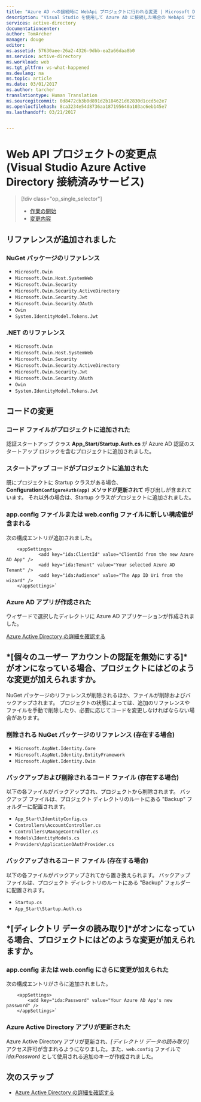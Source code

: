 ```yaml
---
title: "Azure AD への接続時に WebApi プロジェクトに行われる変更 | Microsoft Docs"
description: "Visual Studio を使用して Azure AD に接続した場合の WebApi プロジェクトの変更内容の説明"
services: active-directory
documentationcenter: 
author: TomArcher
manager: douge
editor: 
ms.assetid: 57630aee-26a2-4326-9dbb-ea2a66daa8b0
ms.service: active-directory
ms.workload: web
ms.tgt_pltfrm: vs-what-happened
ms.devlang: na
ms.topic: article
ms.date: 03/01/2017
ms.author: tarcher
translationtype: Human Translation
ms.sourcegitcommit: 0d8472cb3b0d891d2b184621d62830d1ccd5e2e7
ms.openlocfilehash: 8ca3234e54d8736aa187195640a103ac6eb145e7
ms.lasthandoff: 03/21/2017


---
```

# <a name="what-happened-to-my-webapi-project-visual-studio-azure-active-directory-connected-service"></a>Web API プロジェクトの変更点 (Visual Studio Azure Active Directory 接続済みサービス)
> [!div class="op_single_selector"]
> * [作業の開始](vs-active-directory-webapi-getting-started.md)
> * [変更内容](vs-active-directory-webapi-what-happened.md)
> 
> 

## <a name="references-have-been-added"></a>リファレンスが追加されました
### <a name="nuget-package-references"></a>NuGet パッケージのリファレンス
* `Microsoft.Owin`
* `Microsoft.Owin.Host.SystemWeb`
* `Microsoft.Owin.Security`
* `Microsoft.Owin.Security.ActiveDirectory`
* `Microsoft.Owin.Security.Jwt`
* `Microsoft.Owin.Security.OAuth`
* `Owin`
* `System.IdentityModel.Tokens.Jwt`

### <a name="net-references"></a>.NET のリファレンス
* `Microsoft.Owin`
* `Microsoft.Owin.Host.SystemWeb`
* `Microsoft.Owin.Security`
* `Microsoft.Owin.Security.ActiveDirectory`
* `Microsoft.Owin.Security.Jwt`
* `Microsoft.Owin.Security.OAuth`
* `Owin`
* `System.IdentityModel.Tokens.Jwt`

## <a name="code-changes"></a>コードの変更
### <a name="code-files-were-added-to-your-project"></a>コード ファイルがプロジェクトに追加された
認証スタートアップ クラス **App_Start/Startup.Auth.cs** が Azure AD 認証のスタートアップ ロジックを含むプロジェクトに追加されました。

### <a name="startup-code-was-added-to-your-project"></a>スタートアップ コードがプロジェクトに追加された
既にプロジェクトに Startup クラスがある場合、**Configuration`ConfigureAuth(app)` メソッドが更新されて** 呼び出しが含まれています。 それ以外の場合は、Startup クラスがプロジェクトに追加されました。

### <a name="your-appconfig-or-webconfig-file-has-new-configuration-values"></a>app.config ファイルまたは web.config ファイルに新しい構成値が含まれる
次の構成エントリが追加されました。

```
    <appSettings>
            <add key="ida:ClientId" value="ClientId from the new Azure AD App" />
            <add key="ida:Tenant" value="Your selected Azure AD Tenant" />
            <add key="ida:Audience" value="The App ID Uri from the wizard" />
    </appSettings>`
```

### <a name="an-azure-ad-app-was-created"></a>Azure AD アプリが作成された
ウィザードで選択したディレクトリに Azure AD アプリケーションが作成されました。

[Azure Active Directory の詳細を確認する](https://azure.microsoft.com/services/active-directory/)

## <a name="if-i-checked-disable-individual-user-accounts-authentication-what-additional-changes-were-made-to-my-project"></a>*[個々のユーザー アカウントの認証を無効にする]*がオンになっている場合、プロジェクトにはどのような変更が加えられますか。
NuGet パッケージのリファレンスが削除されるほか、ファイルが削除およびバックアップされます。 プロジェクトの状態によっては、追加のリファレンスやファイルを手動で削除したり、必要に応じてコードを変更しなければならない場合があります。

### <a name="nuget-package-references-removed-for-those-present"></a>削除される NuGet パッケージのリファレンス (存在する場合)
* `Microsoft.AspNet.Identity.Core`
* `Microsoft.AspNet.Identity.EntityFramework`
* `Microsoft.AspNet.Identity.Owin`

### <a name="code-files-backed-up-and-removed-for-those-present"></a>バックアップおよび削除されるコード ファイル (存在する場合)
以下の各ファイルがバックアップされ、プロジェクトから削除されます。 バックアップ ファイルは、プロジェクト ディレクトリのルートにある "Backup" フォルダーに配置されます。

* `App_Start\IdentityConfig.cs`
* `Controllers\AccountController.cs`
* `Controllers\ManageController.cs`
* `Models\IdentityModels.cs`
* `Providers\ApplicationOAuthProvider.cs`

### <a name="code-files-backed-up-for-those-present"></a>バックアップされるコード ファイル (存在する場合)
以下の各ファイルがバックアップされてから置き換えられます。 バックアップ ファイルは、プロジェクト ディレクトリのルートにある "Backup" フォルダーに配置されます。

* `Startup.cs`
* `App_Start\Startup.Auth.cs`

## <a name="if-i-checked-read-directory-data-what-additional-changes-were-made-to-my-project"></a>*[ディレクトリ データの読み取り]*がオンになっている場合、プロジェクトにはどのような変更が加えられますか。
### <a name="additional-changes-were-made-to-your-appconfig-or-webconfig"></a>app.config または web.config にさらに変更が加えられた
次の構成エントリがさらに追加されました。

```
    <appSettings>
        <add key="ida:Password" value="Your Azure AD App's new password" />
    </appSettings>`
```

### <a name="your-azure-active-directory-app-was-updated"></a>Azure Active Directory アプリが更新された
Azure Active Directory アプリが更新され、*[ディレクトリ データの読み取り]* アクセス許可が含まれるようになりました。また、`web.config` ファイルで *ida:Password* として使用される追加のキーが作成されました。

## <a name="next-steps"></a>次のステップ
- [Azure Active Directory の詳細を確認する](https://azure.microsoft.com/services/active-directory/)


